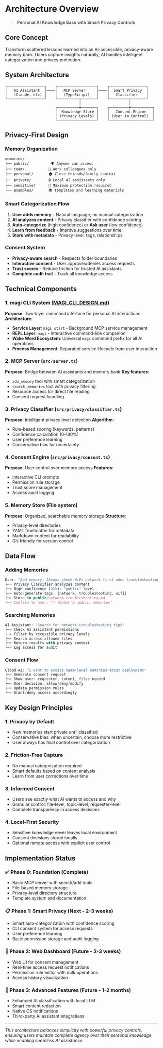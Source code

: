# Architecture Overview

> **Personal AI Knowledge Base with Smart Privacy Controls**

## Core Concept

Transform scattered lessons learned into an AI-accessible, privacy-aware memory bank. Users capture insights naturally; AI handles intelligent categorization and privacy protection.

## System Architecture

```
┌─────────────────┐    ┌──────────────────┐    ┌─────────────────┐
│   AI Assistant  │────│   MCP Server     │────│  Smart Privacy  │
│   (Claude, etc) │    │   (TypeScript)   │    │   Classifier    │
└─────────────────┘    └──────────┬───────┘    └─────────┬───────┘
                                  │                      │
                       ┌──────────▼───────┐    ┌─────────▼──────────┐
                       │  Knowledge Store │    │   Consent Engine   │
                       │ (Privacy Levels) │    │ (User in Control)  │
                       └──────────────────┘    └────────────────────┘
```

## Privacy-First Design

### Memory Organization
```
memories/
├── public/          🌍 Anyone can access
├── team/           👥 Work colleagues only
├── personal/       🏠 Close friends/family context  
├── private/        🔒 Local AI assistants only
├── sensitive/      🚨 Maximum protection required
└── examples/       📚 Templates and learning materials
```

### Smart Categorization Flow
1. **User adds memory** - Natural language, no manual categorization
2. **AI analyzes content** - Privacy classifier with confidence scoring  
3. **Auto-categorize** (high confidence) or **Ask user** (low confidence)
4. **Learn from feedback** - Improve suggestions over time
5. **Store with metadata** - Privacy level, tags, relationships

### Consent System
- **Privacy-aware search** - Respects folder boundaries
- **Interactive consent** - User approves/denies access requests
- **Trust scores** - Reduce friction for trusted AI assistants
- **Complete audit trail** - Track all knowledge access

## Technical Components

### 1. magi CLI System ([MAGI_CLI_DESIGN.md](MAGI_CLI_DESIGN.md))
**Purpose**: Two-layer command interface for personal AI interactions
**Architecture**:
- **Service Layer**: `magi start` - Background MCP service management
- **REPL Layer**: `magi` - Interactive command-line companion
- **Wake Word Ecosystem**: Universal `magi` command prefix for all AI operations
- **Process Management**: Separated service lifecycle from user interaction

### 2. MCP Server (`src/server.ts`)
**Purpose**: Bridge between AI assistants and memory bank
**Key features**:
- `add_memory` tool with smart categorization
- `search_memories` tool with privacy filtering
- Resource access for direct file reading
- Consent request handling

### 3. Privacy Classifier (`src/privacy/classifier.ts`)
**Purpose**: Intelligent privacy level detection
**Algorithm**:
- Rule-based scoring (keywords, patterns)
- Confidence calculation (0-100%)
- User preference learning
- Conservative bias for uncertainty

### 4. Consent Engine (`src/privacy/consent.ts`)
**Purpose**: User control over memory access
**Features**:
- Interactive CLI prompts
- Permission rule storage
- Trust score management  
- Access audit logging

### 5. Memory Store (File system)
**Purpose**: Organized, searchable memory storage
**Structure**:
- Privacy-level directories
- YAML frontmatter for metadata
- Markdown content for readability
- Git-friendly for version control

## Data Flow

### Adding Memories
```typescript
User: "Add memory: Always check WiFi network first when troubleshooting"
├─> Privacy Classifier analyzes content
├─> High confidence (92%): "public" level  
├─> Auto-generate tags: [network, troubleshooting, wifi]
├─> Store in public/network-troubleshooting.md
└─> Confirm to user: "✅ Added to public memories"
```

### Searching Memories  
```typescript
AI Assistant: "Search for network troubleshooting tips"
├─> Check AI assistant permissions
├─> Filter by accessible privacy levels
├─> Search across allowed files
├─> Return results with privacy context
└─> Log access for audit
```

### Consent Flow
```typescript
Cloud AI: "I want to access team-level memories about deployment"
├─> Generate consent request
├─> Show user: requester, intent, files needed
├─> User decision: allow/deny/modify
├─> Update permission rules
└─> Grant/deny access accordingly
```

## Key Design Principles

### 1. **Privacy by Default**
- New memories start private until classified
- Conservative bias: when uncertain, choose more restrictive
- User always has final control over categorization

### 2. **Friction-Free Capture**
- No manual categorization required
- Smart defaults based on content analysis
- Learn from user corrections over time

### 3. **Informed Consent** 
- Users see exactly what AI wants to access and why
- Granular control: file-level, topic-level, requester-level
- Complete transparency in access decisions

### 4. **Local-First Security**
- Sensitive knowledge never leaves local environment
- Consent decisions stored locally
- Optional remote access with explicit user control

## Implementation Status

### ✅ Phase 0: Foundation (Complete)
- Basic MCP server with search/add tools
- File-based memory storage
- Privacy-level directory structure
- Template system and documentation

### 📋 Phase 1: Smart Privacy (Next - 2-3 weeks)
- Smart auto-categorization with confidence scoring
- CLI consent system for access requests
- User preference learning
- Basic permission storage and audit logging

### 🔮 Phase 2: Web Dashboard (Future - 2-3 weeks)
- Web UI for consent management
- Real-time access request notifications
- Permission rule editor with bulk operations
- Access history visualization

### 🚀 Phase 3: Advanced Features (Future - 1-2 months)
- Enhanced AI classification with local LLM
- Smart content redaction
- Native OS notifications
- Third-party AI assistant integrations

---

*This architecture balances simplicity with powerful privacy controls, ensuring users maintain complete agency over their personal knowledge while enabling seamless AI assistance.*
